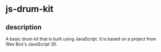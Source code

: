 # js-drum-kit

## description

A basic drum kit that is built using JavaScript. It is based on a project from Wes Bos's JavaScript 30.
